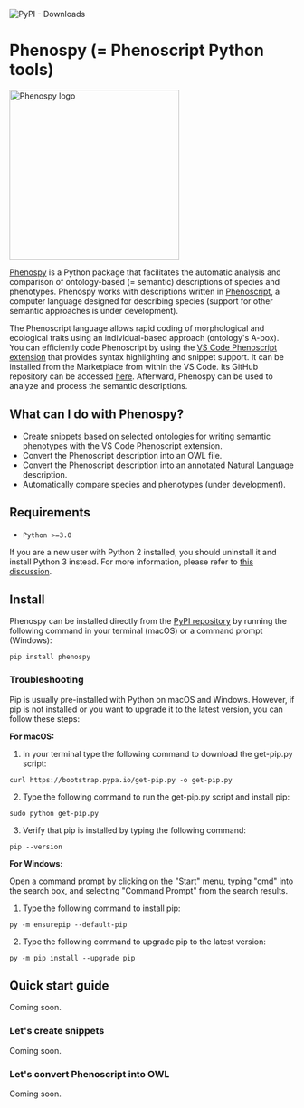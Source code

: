 ![PyPI - Downloads](https://img.shields.io/pypi/dm/phenospy?color=blue&label=PyPI%20Downloads)

# Phenospy (= Phenoscript Python tools)

 <p align="left">
  <img src="https://raw.githubusercontent.com/sergeitarasov/PhenoScript/main/phenospy.png" width="300" title="Phenospy logo">
</p> 


[Phenospy](https://pypi.org/project/phenospy/) is a Python package that facilitates the automatic analysis and comparison of ontology-based (= semantic) descriptions of species and phenotypes. Phenospy works with descriptions written in [Phenoscript](https://github.com/sergeitarasov/vscode-phenoscript), a computer language designed for describing species (support for other semantic approaches is under development). 

The Phenoscript language allows rapid coding of morphological and ecological traits using an individual-based approach (ontology's A-box). You can efficiently code Phenoscript by using the [VS Code Phenoscript extension](https://marketplace.visualstudio.com/items?itemName=Tarasov-Lab.phenoscript) that provides syntax highlighting and snippet support. It can be installed from the Marketplace from within the VS Code. Its GitHub repository can be accessed [here](https://github.com/sergeitarasov/vscode-phenoscript). Afterward, Phenospy can be used to analyze and process the semantic descriptions.



## What can I do with Phenospy?

- Create snippets based on selected ontologies for writing semantic phenotypes with the VS Code Phenoscript extension.
- Convert the Phenoscript description into an OWL file.
- Convert the Phenoscript description into an annotated Natural Language description.
- Automatically compare species and phenotypes (under development).

## Requirements

* `Python >=3.0`

If you are a new user with Python 2 installed, you should uninstall it and install Python 3 instead. For more information, please refer to [this discussion](https://stackoverflow.com/questions/3819449/how-to-uninstall-python-2-7-on-a-mac-os-x-10-6-4).


## Install
Phenospy can be installed directly from the [PyPI repository](https://pypi.org/project/phenospy/) by running the following command in your terminal (macOS) or a command prompt (Windows):

```{bash}
pip install phenospy
```
### Troubleshooting
Pip is usually pre-installed with Python on macOS and Windows. However, if pip is not installed or you want to upgrade it to the latest version, you can follow these steps:

**For macOS:**
1. In your terminal type the following command to download the get-pip.py script:
```{bash}
curl https://bootstrap.pypa.io/get-pip.py -o get-pip.py
```
2. Type the following command to run the get-pip.py script and install pip:

```{bash}
sudo python get-pip.py
````
3. Verify that pip is installed by typing the following command:
```{bash}
pip --version
```

**For Windows:**

Open a command prompt by clicking on the "Start" menu, typing "cmd" into the search box, and selecting "Command Prompt" from the search results.

1. Type the following command to install pip:
```
py -m ensurepip --default-pip
```

2. Type the following command to upgrade pip to the latest version:
```
py -m pip install --upgrade pip
```







## Quick start guide

Coming soon.

### Let's create snippets

Coming soon.

### Let's convert Phenoscript into OWL

Coming soon.
